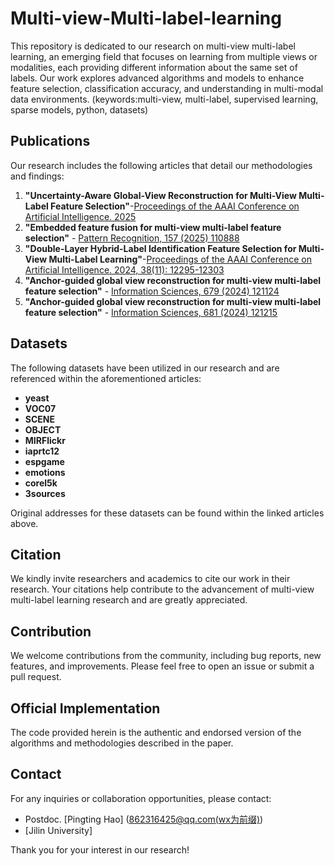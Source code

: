 # Multi-view-Multi-label-learning
This repository is dedicated to our research on multi-view multi-label learning, an emerging field that focuses on learning from multiple views or modalities, each providing different information about the same set of labels. Our work explores advanced algorithms and models to enhance feature selection, classification accuracy, and understanding in multi-modal data environments.
(keywords:multi-view, multi-label, supervised learning, sparse models, python, datasets)

## Publications

Our research includes the following articles that detail our methodologies and findings:

1. **"Uncertainty-Aware Global-View Reconstruction for Multi-View Multi-Label Feature Selection"**-[Proceedings of the AAAI Conference on Artificial Intelligence. 2025](https://github.com/hpinty/Multi-view-Multi-label-learning/tree/main/pre-pdf)
2. **"Embedded feature fusion for multi-view multi-label feature selection"** - [Pattern Recognition, 157 (2025) 110888](https://www.sciencedirect.com/science/article/pii/S0031320324006393)
3. **"Double-Layer Hybrid-Label Identification Feature Selection for Multi-View Multi-Label Learning"**-[Proceedings of the AAAI Conference on Artificial Intelligence. 2024, 38(11): 12295-12303](https://ojs.aaai.org/index.php/AAAI/article/view/29120)
4. **"Anchor-guided global view reconstruction for multi-view multi-label feature selection"** - [Information Sciences, 679 (2024) 121124](https://www.sciencedirect.com/science/article/pii/S0020025524010387)
5. **"Anchor-guided global view reconstruction for multi-view multi-label feature selection"** - [Information Sciences, 681 (2024) 121215](https://www.sciencedirect.com/science/article/pii/S0020025524011290)


## Datasets

The following datasets have been utilized in our research and are referenced within the aforementioned articles:

- **yeast**
- **VOC07**
- **SCENE**
- **OBJECT**
- **MIRFlickr**
- **iaprtc12**
- **espgame**
- **emotions**
- **corel5k**
- **3sources**

Original addresses for these datasets can be found within the linked articles above.

## Citation

We kindly invite researchers and academics to cite our work in their research. Your citations help contribute to the advancement of multi-view multi-label learning research and are greatly appreciated.

## Contribution

We welcome contributions from the community, including bug reports, new features, and improvements. Please feel free to open an issue or submit a pull request.

## Official Implementation

The code provided herein is the authentic and endorsed version of the algorithms and methodologies described in the paper.

## Contact

For any inquiries or collaboration opportunities, please contact:

- Postdoc. [Pingting Hao] ([862316425@qq.com(wx为前缀)](mailto:haopingting@jlu.edu.cn))
- [Jilin University]

Thank you for your interest in our research!



